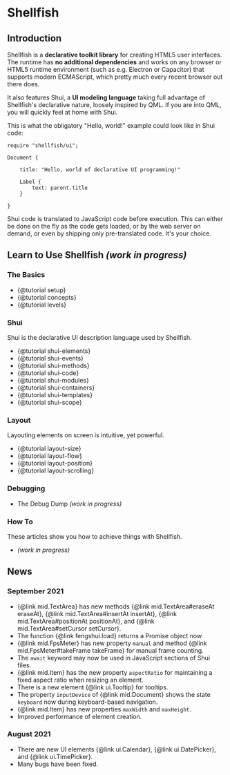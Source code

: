 # Shellfish

## Introduction

Shellfish is a **declarative toolkit library** for creating HTML5 user
interfaces.
The runtime has **no additional dependencies** and works on any browser or HTML5
runtime environment (such as e.g. Electron or Capacitor) that supports
modern ECMAScript, which pretty much every recent browser out there does.

It also features Shui, a **UI modeling language** taking full advantage
of Shellfish's declarative nature, loosely inspired by QML. If you are into
QML, you will quickly feel at home with Shui.

This is what the obligatory "Hello, world!" example could look like in Shui code:

```
require "shellfish/ui";

Document {

    title: "Hello, world of declarative UI programming!"

    Label {
        text: parent.title
    }

}
```

Shui code is translated to JavaScript code before execution. This can either
be done on the fly as the code gets loaded, or by the web server on demand, 
or even by shipping only pre-translated code. It's your choice.

## Learn to Use Shellfish *(work in progress)*

### The Basics

* {@tutorial setup}
* {@tutorial concepts}
* {@tutorial levels}

### Shui

Shui is the declarative UI description language used by Shellfish.

* {@tutorial shui-elements}
* {@tutorial shui-events}
* {@tutorial shui-methods}
* {@tutorial shui-code}
* {@tutorial shui-modules}
* {@tutorial shui-containers}
* {@tutorial shui-templates}
* {@tutorial shui-scope}

### Layout

Layouting elements on screen is intuitive, yet powerful.

* {@tutorial layout-size}
* {@tutorial layout-flow}
* {@tutorial layout-position}
* {@tutorial layout-scrolling}
<!--
* Visbility
* Positioning Freely
* Controlling the Size
* Sizing Dynamically
* Aligning with Rulers
* The Bounding Box
-->

### Debugging

* The Debug Dump *(work in progress)*

### How To

These articles show you how to achieve things with Shellfish.

* *(work in progress)*
<!--
* Creating Elements Dynamically
* Representing Lists of Data
* Using Asynchronous Code
* ...
-->

<!--
### The Mid Level

* The Lifecycle of an Object
* Deriving Custom Elements
* Reference Counting
-->

## News

### September 2021
* {@link mid.TextArea} has new methods {@link mid.TextArea#eraseAt eraseAt},
  {@link mid.TextArea#insertAt insertAt}, {@link mid.TextArea#positionAt positionAt},
  and {@link mid.TextArea#setCursor setCursor}.
* The function {@link fengshui.load} returns a Promise object now.
* {@link mid.FpsMeter} has new property `manual` and method
  {@link mid.FpsMeter#takeFrame takeFrame} for manual frame counting.
* The `await` keyword may now be used in JavaScript sections of Shui files.
* {@link mid.Item} has the new property `aspectRatio` for maintaining a fixed aspect
  ratio when resizing an element.
* There is a new element {@link ui.Tooltip} for tooltips.
* The property `inputDevice` of {@link mid.Document} shows the state `keyboard` now
  during keyboard-based navigation.
* {@link mid.Item} has new properties `maxWidth` and `maxHeight`.
* Improved performance of element creation.

### August 2021
* There are new UI elements {@link ui.Calendar}, {@link ui.DatePicker}, and {@link ui.TimePicker}.
* Many bugs have been fixed.
